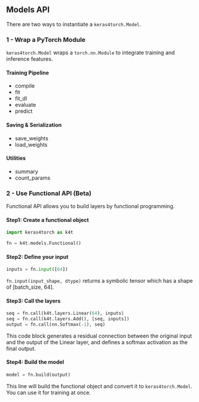 ## Models API

There are two ways to instantiate a `keras4torch.Model`. 

### 1 - Wrap a PyTorch Module

`keras4torch.Model` wraps a `torch.nn.Module` to integrate training and inference features.

#### Training Pipeline

+ compile
+ fit
+ fit_dl
+ evaluate
+ predict

#### Saving & Serialization

+ save_weights
+ load_weights

#### Utilities

+ summary
+ count_params



### 2 - Use Functional API (Beta)

Functional API allows you to build layers by functional programming.

#### Step1: Create a functional object

```python
import keras4torch as k4t

fn = k4t.models.Functional()
```

#### Step2: Define your input

```python
inputs = fn.input([64])
```

`fn.input(input_shape, dtype)` returns a symbolic tensor which has a shape of [batch_size, 64].

#### Step3: Call the layers

```python
seq = fn.call(k4t.layers.Linear(64), inputs)
seq = fn.call(k4t.layers.Add(), [seq, inputs])
output = fn.call(nn.Softmax(-1), seq)
```

This code block generates a residual connection between the original input and the output of the Linear layer, and defines a softmax activation as the final output.

#### Step4: Build the model

```python
model = fn.build(output)
```

This line will build the functional object and convert it to `keras4torch.Model`. You can use it for training at once.